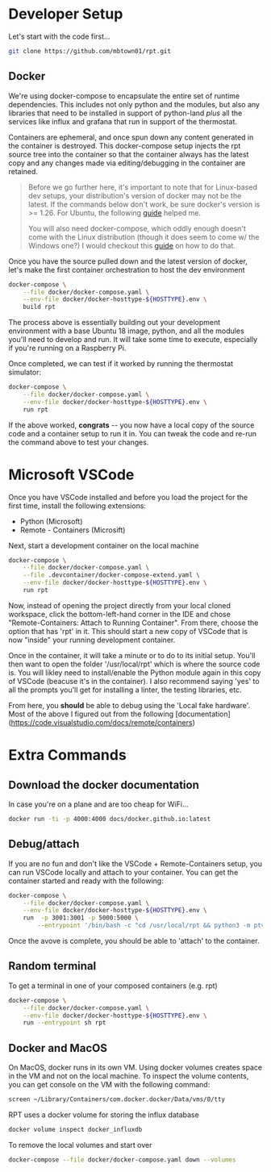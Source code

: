 # Developer Setup

Let's start with the code first...

```bash
git clone https://github.com/mbtown01/rpt.git
```

## Docker

We're using docker-compose to encapsulate the entire set of runtime
dependencies.  This includes not only python and the modules, but also any
libraries that need to be installed in support of python-land *plus* all
the services like influx and grafana that run in support of the thermostat.

Containers are ephemeral, and once spun down any content generated in the
container is destroyed.  This docker-compose setup injects the rpt source tree
into the container so that the container always has the latest copy and any
changes made via editing/debugging in the container are retained.

> Before we go further here, it's important to note that for Linux-based dev
setups, your distribution's version of docker may not be the latest.  If the
commands below don't work, be sure docker's version is >= 1.26.  For Ubuntu,
the following [guide](https://www.digitalocean.com/community/tutorials/how-to-install-and-use-docker-on-ubuntu-18-04) helped me. 
>
>You will also need docker-compose, which oddly enough doesn't come with the
Linux distribution (though it does seem to come w/ the Windows one?)  I would
checkout this [guide](https://docs.docker.com/compose/install/) on how to do 
that.

Once you have the source pulled down and the latest version of docker, let's
make the first container orchestration to host the dev environment

```bash
docker-compose \
    --file docker/docker-compose.yaml \
    --env-file docker/docker-hosttype-${HOSTTYPE}.env \
    build rpt
```

The process above is essentially building out your development environment
with a base Ubuntu 18 image, python, and all the modules you'll need to
develop and run.  It will take some time to execute, especially if you're
running on a Raspberry Pi.

Once completed, we can test if it worked by running the thermostat simulator:

```bash
docker-compose \
    --file docker/docker-compose.yaml \
    --env-file docker/docker-hosttype-${HOSTTYPE}.env \
    run rpt
```

If the above worked, **congrats** -- you now have a local copy of the source code
and a container setup to run it in.  You can tweak the code and re-run the
command above to test your changes.

# Microsoft VSCode

Once you have VSCode installed and before you load the project for
the first time, install the following extensions:

* Python (Microsoft)
* Remote - Containers (Microsift)

Next, start a development container on the local machine

```bash
docker-compose \
    --file docker/docker-compose.yaml \
    --file .devcontainer/docker-compose-extend.yaml \
    --env-file docker/docker-hosttype-${HOSTTYPE}.env \
    run rpt
```

Now, instead of opening the project directly from your local cloned workspace,
click the bottom-left-hand corner in the IDE and chose "Remote-Containers: 
Attach to Running Container".  From there, choose the option that has 'rpt'
in it.  This should start a new copy of VSCode that is now "inside" your
running development container.  

Once in the container, it will take a minute or to do to its initial setup.
You'll then want to open the folder '/usr/local/rpt' which is where the source
code is.  You will likley need to install/enable the Python module again in 
this copy of VSCode (beacuse it's in the container).  I also recommend saying
'yes' to all the prompts you'll get for installing a linter, the testing
libraries, etc.  

From here, you **should** be able to debug using the 'Local fake hardware'.
Most of the above I figured out from the following [documentation]
(https://code.visualstudio.com/docs/remote/containers)

# Extra Commands

## Download the docker documentation

In case you're on a plane and are too cheap for WiFi...

```bash
docker run -ti -p 4000:4000 docs/docker.github.io:latest
```
## Debug/attach 

If you are no fun and don't like the VSCode + Remote-Containers setup, you can
run VSCode locally and attach to your container.  You can get the container 
started and ready with the following:

```bash
docker-compose \
    --file docker/docker-compose.yaml \
    --env-file docker/docker-hosttype-${HOSTTYPE}.env \
    run  -p 3001:3001 -p 5000:5000 \
        --entrypoint '/bin/bash -c "cd /usr/local/rpt && python3 -m ptvsd --host 0.0.0.0 --port 3001 --wait -m src"' rpt
```
Once the avove is complete, you should be able to 'attach' to the container.

## Random terminal 

To get a terminal in one of your composed containers (e.g. rpt)

```bash
docker-compose \
    --file docker/docker-compose.yaml \
    --env-file docker/docker-hosttype-${HOSTTYPE}.env \
    run --entrypoint sh rpt
```

## Docker and MacOS

On MacOS, docker runs in its own VM.  Using docker volumes creates space in
the VM and not on the local machine.  To inspect the volume contents, you
can get console on the VM with the following command:

```bash
screen ~/Library/Containers/com.docker.docker/Data/vms/0/tty
```

RPT uses a docker volume for storing the influx database

```bash
docker volume inspect docker_influxdb
```

To remove the local volumes and start over

```bash
docker-compose --file docker/docker-compose.yaml down --volumes
```